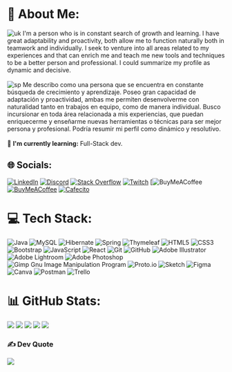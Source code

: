 # 💫 About Me:
![uk](https://i.ibb.co/G5dxCXJ/uk1.png) I'm a person who is in constant search of growth and learning. I have great adaptability and proactivity, both allow me to function naturally both in teamwork and individually. I seek to venture into all areas related to my experiences and that can enrich me and teach me new tools and techniques to be a better person and professional. I could summarize my profile as dynamic and decisive.
<br>
<br>
![sp](https://i.ibb.co/c2BGLWB/sp1.png) Me describo como una persona que se encuentra en constante búsqueda de crecimiento y aprendizaje. Poseo gran capacidad de adaptación y proactividad, ambas me permiten desenvolverme con naturalidad tanto en trabajos en equipo, como de manera individual. Busco incursionar en toda área relacionada a mis experiencias, que puedan enriquecerme y enseñarme nuevas herramientas o técnicas para ser mejor persona y profesional. Podría resumir mi perfil como dinámico y resolutivo.
<br>
<br>
🌱 <b>I'm currently learning:</b> Full-Stack dev.


## 🌐 Socials:
[![LinkedIn](https://img.shields.io/badge/LinkedIn-%230077B5.svg?logo=linkedin&logoColor=white)](https://linkedin.com/in//federico-trucco/) [![Discord](https://img.shields.io/badge/Discord-%237289DA.svg?logo=discord&logoColor=white)](https://discord.gg/https://discord.gg/zcRG3dSt) [![Stack Overflow](https://img.shields.io/badge/-Stackoverflow-FE7A16?logo=stack-overflow&logoColor=white)](https://stackoverflow.com/users/317680) [![Twitch](https://img.shields.io/badge/Twitch-%239146FF.svg?logo=Twitch&logoColor=white)](https://twitch.tv/https://twitch.tv/truquinio) [![BuyMeACoffee
](https://img.shields.io/badge/-Buy%20me%20a%20coffee-FFDD00.svg?logo=buymeacoffee&logoColor=black) [![BuyMeACoffee](https://img.shields.io/badge/-Buy%20me%20a%20coffee-FFDD00.svg?logo=buymeacoffee&logoColor=black)](https://www.buymeacoffee.com/truquinio) [![Cafecito](https://img.shields.io/badge/-Cafecito-88a3d0.svg?logo=CoffeeScript&logoColor=white)](https://cafecito.app/truquinio) 

# 💻 Tech Stack:
![Java](https://img.shields.io/badge/Java-%23ED8B00.svg?style=flat&logo=Java&logoColor=white) ![MySQL](https://img.shields.io/badge/-MySQL-4479A1.svg?style=flat&logo=MySQL&logoColor=white) ![Hibernate](https://img.shields.io/badge/-Hibernate-59666C.svg?style=flat&logo=Hibernate&logoColor=white) ![Spring](https://img.shields.io/badge/spring-%236DB33F.svg?style=flat&logo=spring&logoColor=white) ![Thymeleaf](https://img.shields.io/badge/-Thymeleaf-darkgreen.svg?style=flat&logo=Thymeleaf&logoColor=white) ![HTML5](https://img.shields.io/badge/Html5-%23E34F26.svg?style=flat&logo=Html5&logoColor=white) ![CSS3](https://img.shields.io/badge/Css3-%231572B6.svg?style=flat&logo=Css3&logoColor=white) ![Bootstrap](https://img.shields.io/badge/Bootstrap-%23563D7C.svg?style=flat&logo=Bootstrap&logoColor=white) ![JavaScript](https://img.shields.io/badge/JavaScript-%23323330.svg?style=flat&logo=JavaScript&logoColor=%23F7DF1E) ![React](https://img.shields.io/badge/React-61DAFB.svg?style=flat&logo=React&logoColor=white) ![Git](https://img.shields.io/badge/-Git-F05032.svg?logo=git&logoColor=white) ![GitHub](https://img.shields.io/badge/-GitHub-181717.svg?logo=github&logoColor=white) 
![Adobe Illustrator](https://img.shields.io/badge/Adobe%20Illustrator-%23FF9A00.svg?style=flat&logo=Adobe%20Illustrator&logoColor=white) ![Adobe Lightroom](https://img.shields.io/badge/Adobe%20Lightroom-31A8FF.svg?style=flat&logo=Adobe%20Lightroom&logoColor=white) ![Adobe Photoshop](https://img.shields.io/badge/Adobe%20Photoshop-%2331A8FF.svg?style=flat&logo=Adobe%20Photoshop&logoColor=white) ![Gimp Gnu Image Manipulation Program](https://img.shields.io/badge/Gimp-657D8B?style=flat&logo=gimp&logoColor=FFFFFF) ![Proto.io](https://img.shields.io/badge/Proto.io-161637?style=flat&logo=proto.io&logoColor=00e5ff) ![Sketch](https://img.shields.io/badge/Sketch-FFB387?style=flat&logo=sketch&logoColor=black) ![Figma](https://img.shields.io/badge/figma-%23F24E1E.svg?style=flat&logo=figma&logoColor=white) ![Canva](https://img.shields.io/badge/Canva-%2300C4CC.svg?style=flat&logo=Canva&logoColor=white) ![Postman](https://img.shields.io/badge/Postman-FF6C37?style=flat&logo=postman&logoColor=white) ![Trello](https://img.shields.io/badge/Trello-%23026AA7.svg?style=flat&logo=Trello&logoColor=white)

# 📊 GitHub Stats:
<!-- ![](https://github-readme-stats.vercel.app/api?username=truquinio&theme=vision-friendly-dark&hide_border=true&include_all_commits=false&count_private=false)<br/> 
![](https://github-readme-streak-stats.herokuapp.com/?user=truquinio&theme=vision-friendly-dark&hide_border=true)<br/>
![](https://github-readme-stats.vercel.app/api/top-langs/?username=truquinio&theme=vision-friendly-dark&hide_border=true&include_all_commits=false&count_private=false&layout=compact) -->

![](http://github-profile-summary-cards.vercel.app/api/cards/profile-details?username=truquinio&theme=github_dark)
![](http://github-profile-summary-cards.vercel.app/api/cards/repos-per-language?username=truquinio&theme=github_dark)
![](http://github-profile-summary-cards.vercel.app/api/cards/most-commit-language?username=truquinio&theme=github_dark)
![](http://github-profile-summary-cards.vercel.app/api/cards/stats?username=truquinio&theme=github_dark)
![](http://github-profile-summary-cards.vercel.app/api/cards/productive-time?username=truquinio&theme=github_dark&utcOffset=8)

<!-- ## 🏆 GitHub Trophies
![](https://github-profile-trophy.vercel.app/?username=truquinio&theme=juicyfresh&no-frame=true&no-bg=true&margin-w=4) -->

### ✍️ Dev Quote
![](https://quotes-github-readme.vercel.app/api?type=horizontal&theme=gruvbox)
